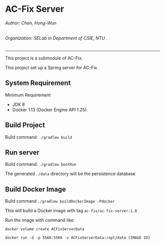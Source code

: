 # AC-Fix Server

###### Author: Chen, Hong-Wun
###### Organization: SELab in Department of CSIE, NTU

---

This project is a submodule of AC-Fix.

This project set up a Spring server for AC-Fix.

## System Requirement

Minimum Requirement
- JDK 8
- Docker 1.13 (Docker Engine API 1.25)

## Build Project

Build command: ```./gradlew build```

## Run server

Build command: ```./gradlew bootRun```

The generated ```./data``` directory will be the persistence database

## Build Docker Image

Build command ```./gradlew buildDockerImage -Pdocker```

This will build a Docker image with tag ```ac-fix/ac-fix-server:1.0```

Run the image with command like:

```docker volume create ACFixServerData```

```docker run -d -p 5566:5566 -v ACFixServerData:/opt/data [IMAGE ID]```
